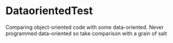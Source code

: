 # DataorientedTest
Comparing object-oriented code with some data-oriented. Never programmed data-oriented so take comparison with a grain of salt

